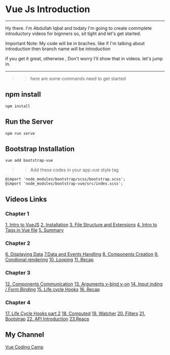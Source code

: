 # Vue Js Introduction

---

Hy there. I'm Abdullah Iqbal and todaty I'm going to create commplete introductory videos for bignners
so, sit tight and let's get started.

Important Note: My code will be in braches. like if I'm talking about introduction then branch name will be introduction

if you get it great, otherwise , Don't worry I'll show that in videos. let's jump in.

---

> > here are some commands need to get started

## npm install

```
npm install
```

## Run the Server

```
npm run serve

```
## Bootstrap Installation

```
vue add bootstrap-vue
```
>> Add these codes in your app.vue style tag
```
@import 'node_modules/bootstrap/scss/bootstrap.scss';
@import 'node_modules/bootstrap-vue/src/index.scss';
```
## Videos Links

### Chapter 1
[1. Intro to VueJS](https://youtu.be/C1zCaXLoUvU)
[2. Installation](https://www.youtube.com/watch?v=L8fo9PLgMRQ&list=PLJSdwH9bZnjOzT95dfYTFWrNmM_MAp8IB&index=2)
[3. File Structure and Extensions](https://www.youtube.com/watch?v=Dsx3uyHol9U&list=PLJSdwH9bZnjOzT95dfYTFWrNmM_MAp8IB&index=3)
[4. Intro to Tags in Vue file](https://www.youtube.com/watch?v=Fix4jB9raAA&list=PLJSdwH9bZnjOzT95dfYTFWrNmM_MAp8IB&index=4)
[5. Summary](https://www.youtube.com/watch?v=8phU_L8Vjps&list=PLJSdwH9bZnjOzT95dfYTFWrNmM_MAp8IB&index=5)
### Chapter 2
[6. Displaying Data](https://www.youtube.com/watch?v=5mr07F6aC4g&list=PLJSdwH9bZnjOzT95dfYTFWrNmM_MAp8IB&index=6)
[7.Data and Events Handling](https://www.youtube.com/watch?v=JPMZQKO7F0k&list=PLJSdwH9bZnjOzT95dfYTFWrNmM_MAp8IB&index=7)
[8. Components Creation](https://www.youtube.com/watch?v=XDekayDk1h4&list=PLJSdwH9bZnjOzT95dfYTFWrNmM_MAp8IB&index=8)
[9. Condional rendering](https://www.youtube.com/watch?v=v7ejE9hVdxI&list=PLJSdwH9bZnjOzT95dfYTFWrNmM_MAp8IB&index=9)
[10. Looping](https://www.youtube.com/watch?v=1Hiq0DiYFjQ&list=PLJSdwH9bZnjOzT95dfYTFWrNmM_MAp8IB&index=10)
[11. Recap](https://www.youtube.com/watch?v=MP1yoJ0Mu70&list=PLJSdwH9bZnjOzT95dfYTFWrNmM_MAp8IB&index=11)

### Chapter 3
[12. Components Communication](https://www.youtube.com/watch?v=DTs1VxLzdH0)
[13. Arguments v-bind v-on](https://www.youtube.com/watch?v=hTrsuDgBz38)
[14. Input inding / Form Binding](https://youtu.be/Dm9moulqz48)
[15. Life cycle Hooks](https://youtu.be/UN15kjEw0oU)
[16. Recap](https://youtu.be/bXi_cNVP1lQ)
### Chapter 4
[17. Life Cycle Hooks part 2](https://youtu.be/zHopDWO_c7Q)
[18. Computed](https://youtu.be/CQGn2IWQ9iI)
[19. Watcher](https://youtu.be/PN8LlDKeQTQ)
[20. Filters](https://youtu.be/Zf5U7-E5gTA)
[21. Bootstrap](https://youtu.be/eDTSKILe0ew)
[22. API Introduction](https://youtu.be/UX75Z61Iks0)
[23.Reacp](https://youtu.be/z5y4WopyoiA)


## My Channel

[Vue Coding Camp](https://www.youtube.com/channel/UCXGLOxAPJMDQXFgLFUVUUtw/)
